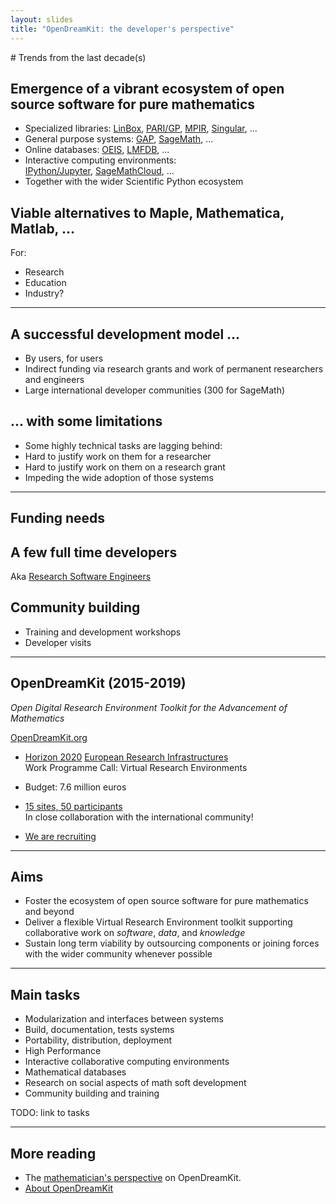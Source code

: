 ```yaml
---
layout: slides
title: "OpenDreamKit: the developer's perspective"
---
```


<section data-markdown data-separator="^---\n" data-separator-vertical="^--\n">
# Trends from the last decade(s)

## Emergence of a vibrant ecosystem of **open source software** for pure mathematics

- Specialized libraries: [LinBox](http://www.linalg.org/), [PARI/GP](http://pari.math.u-bordeaux.fr/), [MPIR](http://mpir.org/), [Singular](http://www.singular.uni-kl.de/), ...
- General purpose systems: [GAP](http://www.gap-system.org/), [SageMath](http://www.sagemath.org/), ...
- Online databases: [OEIS](https://oeis.org/), [LMFDB](http://www.lmfdb.org/), ...
- Interactive computing environments:<br>
  [IPython/Jupyter](https://jupyter.org/), [SageMathCloud](https://cloud.sagemath.com/), ...
- Together with the wider Scientific Python ecosystem

## Viable alternatives to Maple, Mathematica, Matlab, ...

For:

- Research
- Education
- Industry?

---

## A successful development model ...

- By users, for users
- Indirect funding via research grants and work of permanent researchers and engineers
- Large international developer communities (300 for SageMath)

## ... with some limitations

- Some highly technical tasks are lagging behind:
- Hard to justify work on them for a researcher
- Hard to justify work on them on a research grant
- Impeding the wide adoption of those systems

---

# Funding needs

## A few full time developers

   Aka [Research Software Engineers]()

## Community building

- Training and development workshops
- Developer visits

---

# OpenDreamKit (2015-2019)

*Open Digital Research Environment Toolkit
for the Advancement of Mathematics*

[OpenDreamKit.org](OpenDreamKit.org)

- [Horizon 2020](https://ec.europa.eu/programmes/horizon2020/)
  [European Research Infrastructures](https://ec.europa.eu/programmes/horizon2020/en/h2020-section/european-research-infrastructures-including-e-infrastructures)<br> Work Programme
  Call: Virtual Research Environments

- Budget: 7.6 million euros

- [15 sites, 50 participants](http://opendreamkit.org/partners)<br>
  In close collaboration with the international community!

- [We are recruiting](/joinus)

---

# Aims

- Foster the ecosystem of open source software for pure mathematics
  and beyond
- Deliver a flexible Virtual Research Environment toolkit supporting
  collaborative work on *software*, *data*, and *knowledge*
- Sustain long term viability by outsourcing components or joining
  forces with the wider community whenever possible

---

# Main tasks

- Modularization and interfaces between systems
- Build, documentation, tests systems
- Portability, distribution, deployment
- High Performance
- Interactive collaborative computing environments
- Mathematical databases
- Research on social aspects of math soft development
- Community building and training

TODO: link to tasks

---

# More reading

- The [mathematician's perspective](/about-mathematicians) on OpenDreamKit.
- [About OpenDreamKit](/about)
</section>
